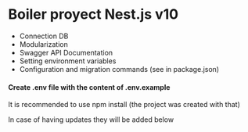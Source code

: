 Boiler proyect Nest.js v10
==========================

*   Connection DB
*   Modularization
*   Swagger API Documentation
*   Setting environment variables
*   Configuration and migration commands (see in package.json)

#### Create .env file with the content of .env.example

It is recommended to use npm install (the project was created with that)

In case of having updates they will be added below